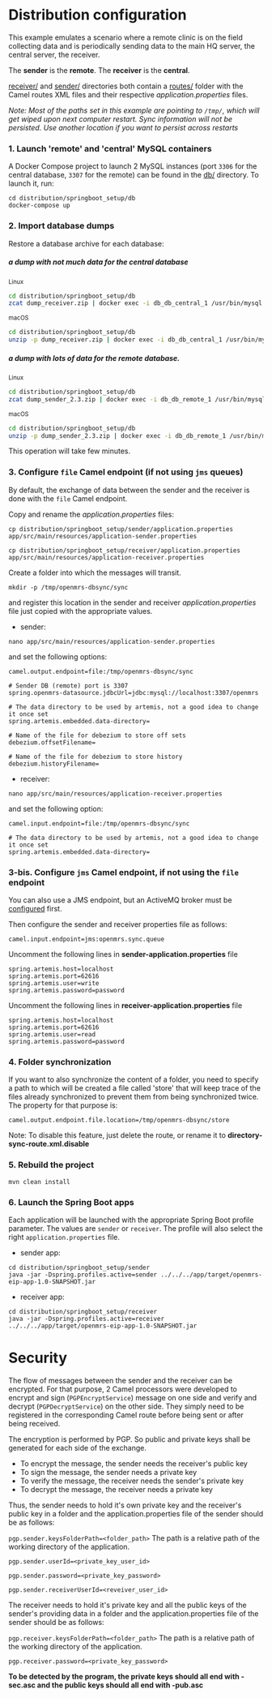 # Distribution configuration

This example emulates a scenario where a remote clinic is on the field collecting data and is periodically sending data to the main HQ server, the central server, the receiver.

The **sender** is the **remote**. The **receiver** is the **central**.

[receiver/](./receiver) and [sender/](./sender) directories both contain a [routes/](./routes) folder with the Camel routes XML files and their respective _application.properties_ files.

_Note: Most of the paths set in this example are pointing to `/tmp/`, which will get wiped upon next computer restart. Sync information will not be persisted. Use another location if you want to persist across restarts_

### 1. Launch 'remote' and 'central' MySQL containers
A Docker Compose project to launch 2 MySQL instances (port `3306` for the central database, `3307` for the remote) can be found in the [db/](./db/) directory. To launch it, run:
```
cd distribution/springboot_setup/db
docker-compose up
```

### 2. Import database dumps
Restore a database archive for each database:

##### a dump with not much data for the central database
<sub>Linux</sub>
```bash
cd distribution/springboot_setup/db
zcat dump_receiver.zip | docker exec -i db_db_central_1 /usr/bin/mysql -u root --password=root openmrs
```
<sub>macOS</sub>
```bash
cd distribution/springboot_setup/db
unzip -p dump_receiver.zip | docker exec -i db_db_central_1 /usr/bin/mysql -u root --password=root openmrs
```

##### a dump with lots of data for the remote database.
<sub>Linux</sub>
```bash
cd distribution/springboot_setup/db
zcat dump_sender_2.3.zip | docker exec -i db_db_remote_1 /usr/bin/mysql -u root --password=root openmrs
```
<sub>macOS</sub>
```bash
cd distribution/springboot_setup/db
unzip -p dump_sender_2.3.zip | docker exec -i db_db_remote_1 /usr/bin/mysql -u root --password=root openmrs
```

This operation will take few minutes.

### 3. Configure `file` Camel endpoint (if not using `jms` queues)

By default, the exchange of data between the sender and the receiver is done with the `file` Camel endpoint.

Copy and rename the _application.properties_ files:
```
cp distribution/springboot_setup/sender/application.properties app/src/main/resources/application-sender.properties
```
```
cp distribution/springboot_setup/receiver/application.properties app/src/main/resources/application-receiver.properties
```

Create a folder into which the messages will transit.
```
mkdir -p /tmp/openmrs-dbsync/sync
```
and register this location in the sender and receiver _application.properties_ file just copied with the appropriate values.

- sender:
```
nano app/src/main/resources/application-sender.properties
```
and set the following options:
```
camel.output.endpoint=file:/tmp/openmrs-dbsync/sync
```
```
# Sender DB (remote) port is 3307
spring.openmrs-datasource.jdbcUrl=jdbc:mysql://localhost:3307/openmrs
```
```
# The data directory to be used by artemis, not a good idea to change it once set
spring.artemis.embedded.data-directory=
```
```
# Name of the file for debezium to store off sets
debezium.offsetFilename=
```
```
# Name of the file for debezium to store history
debezium.historyFilename=
```

- receiver:
```
nano app/src/main/resources/application-receiver.properties
```
and set the following option:
```
camel.input.endpoint=file:/tmp/openmrs-dbsync/sync
```
```
# The data directory to be used by artemis, not a good idea to change it once set
spring.artemis.embedded.data-directory=
```

### 3-bis. Configure `jms` Camel endpoint, if not using the `file` endpoint

You can also use a JMS endpoint, but an ActiveMQ broker must be [configured](../activemq_setup/README.md) first.

Then configure the sender and receiver properties file as follows:
```
camel.input.endpoint=jms:openmrs.sync.queue
```

Uncomment the following lines in **sender-application.properties** file
```
spring.artemis.host=localhost
spring.artemis.port=62616
spring.artemis.user=write
spring.artemis.password=password
```

Uncomment the following lines in **receiver-application.properties** file
```
spring.artemis.host=localhost
spring.artemis.port=62616
spring.artemis.user=read
spring.artemis.password=password
```

### 4. Folder synchronization
If you want to also synchronize the content of a folder, you need to specify a path to which will be created a file called 'store' that will keep trace of the files already synchronized to prevent them from being synchronized twice.
The property for that purpose is:
```
camel.output.endpoint.file.location=/tmp/openmrs-dbsync/store
```

Note: To disable this feature, just delete the route, or rename it to **directory-sync-route.xml.disable**

### 5. Rebuild the project

```
mvn clean install
```

### 6. Launch the Spring Boot apps
Each application will be launched with the appropriate Spring Boot profile parameter. The values are `sender` or `receiver`. The profile will also select the right `application.properties` file.
- sender app:
 ```
cd distribution/springboot_setup/sender
java -jar -Dspring.profiles.active=sender ../../../app/target/openmrs-eip-app-1.0-SNAPSHOT.jar
```
- receiver app:
```
cd distribution/springboot_setup/receiver
java -jar -Dspring.profiles.active=receiver ../../../app/target/openmrs-eip-app-1.0-SNAPSHOT.jar
```

# Security
The flow of messages between the sender and the receiver can be encrypted. For that purpose, 2 Camel processors were developed to encrypt and sign (`PGPEncryptService`) message on one side and verify and decrypt (`PGPDecryptService`) on the other side. They simply need to be registered in the corresponding Camel route before being sent or after being received.

The encryption is performed by PGP. So public and private keys shall be generated for each side of the exchange.
* To encrypt the message, the sender needs the receiver's public key
* To sign the message, the sender needs a private key
* To verify the message, the receiver needs the sender's private key
* To decrypt the message, the receiver needs a private key

Thus, the sender needs to hold it's own private key and the receiver's public key in a folder and the application.properties file of the sender should be as follows:

`pgp.sender.keysFolderPath=<folder_path>` The path is a relative path of the working directory of the application.

`pgp.sender.userId=<private_key_user_id>`

`pgp.sender.password=<private_key_password>`

`pgp.sender.receiverUserId=<reveiver_user_id>`

The receiver needs to hold it's private key and all the public keys of the sender's providing data in a folder and the application.properties file of the sender should be as follows:

`pgp.receiver.keysFolderPath=<folder_path>` The path is a relative path of the working directory of the application.

`pgp.receiver.password=<private_key_password>`

**To be detected by the program, the private keys should all end with -sec.asc and the public keys should all end with -pub.asc**
